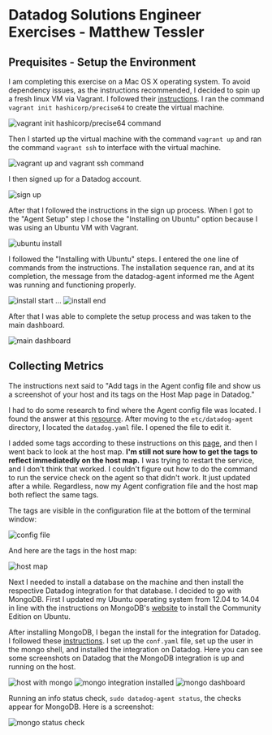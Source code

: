 # Datadog Solutions Engineer Exercises - Matthew Tessler

## Prequisites - Setup the Environment

I am completing this exercise on a Mac OS X operating system. To avoid dependency issues, as the instructions recommended, I decided to spin up a fresh linux VM via Vagrant. I followed their [instructions](https://www.vagrantup.com/intro/getting-started/). I ran the command `vagrant init hashicorp/precise64` to create the virtual machine. 

![vagrant init hashicorp/precise64 command](images/init.png)

Then I started up the virtual machine with the command `vagrant up` and ran the command `vagrant ssh` to interface with the virtual machine.

![vagrant up and vagrant ssh command](images/up_ssh.png)

I then signed up for a Datadog account.

![sign up](images/sign_up.png)

After that I followed the instructions in the sign up process. When I got to the "Agent Setup" step I chose the "Installing on Ubuntu" option because I was using an Ubuntu VM with Vagrant. 

![ubuntu install](images/ubuntu_install.png)

I followed the "Installing with Ubuntu" steps. I entered the one line of commands from the instructions. The installation sequence ran, and at its completion, the message from the datadog-agent informed me the Agent was running and functioning properly.

![install start](images/start_of_install.png)
...
![install end](images/end_of_install.png)

After that I was able to complete the setup process and was taken to the main dashboard. 

![main dashboard](images/main_dashboard.png)

## Collecting Metrics

The instructions next said to "Add tags in the Agent config file and show us a screenshot of your host and its tags on the Host Map page in Datadog."

I had to do some research to find where the Agent config file was located. I found the answer at this [resource](https://help.datadoghq.com/hc/en-us/articles/203037169-Where-is-the-configuration-file-for-the-Agent-). After moving to the `etc/datadog-agent` directory, I located the `datadog.yaml` file. I opened the file to edit it. 

I added some tags according to these instructions on this [page](https://docs.datadoghq.com/getting_started/tagging/assigning_tags/#assigning-tags-using-the-configuration-files), and then I went back to look at the host map. **I'm still not sure how to get the tags to reflect immediatedly on the host map.** I was trying to restart the service, and I don't think that worked. I couldn't figure out how to do the command to run the service check on the agent so that didn't work. It just updated after a while. Regardless, now my Agent configration file and the host map both reflect the same tags. 

The tags are visible in the configuration file at the bottom of the terminal window:

![config file](images/config_file.png)

And here are the tags in the host map:

![host map](images/host_map.png)

Next I needed to install a database on the machine and then install the respective Datadog integration for that database. I decided to go with MongoDB. First I updated my Ubuntu operating system from 12.04 to 14.04 in line with the instructions on MongoDB's [website](https://docs.mongodb.com/manual/tutorial/install-mongodb-on-ubuntu/) to install the Community Edition on Ubuntu.

After installing MongoDB, I began the install for the integration for Datadog. I followed these [instructions](https://docs.datadoghq.com/integrations/mongo/#setup). I set up the `conf.yaml` file, set up the user in the mongo shell, and installed the integration on Datadog. Here you can see some screenshots on Datadog that the MongoDB integration is up and running on the host. 

![host with mongo](images/host_with_mongo.png)
![mongo integration installed](images/mongo_integration_installed.png)
![mongo dashboard](images/mongo_dashboard.png)

Running an info status check, `sudo datadog-agent status`, the checks appear for MongoDB. Here is a screenshot:

![mongo status check](images/mongo_status_check.png)





